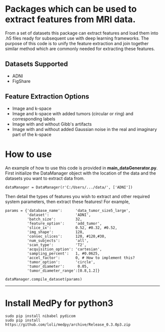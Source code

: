 # Packages which can be used to extract features from MRI data.

From a set of datasets this package can extract features and load them into .h5 files ready for subsequent use with deep learning frameworks. The purpose of this code is to unify the feature extraction and join together similar method which are commonly needed for extracting these features.

## Datasets Supported
- ADNI
- FigShare

## Feature Extraction Options
- Image and k-space
- Image and k-space with added tumors (circular or ring) and corresponding labels
- Image with and without Gibb's artifacts
- Image with and without added Gaussian noise in the real and imaginary part of the k-space



# How to use

An example of how to use this code is provided in **main_dataGenerator.py**. First initialize the DataManager object with the location of the data and the datasets you want to extract data from.

```
dataManager = DataManager(r'C:/Users/.../data/', ['ADNI'])
```

Then detail the types of features you wish to extract and other required system parameters, then extract these features! For example,

```
params = {'database_name': 		'data_tumor_size5_large',
          'dataset': 			'ADNI',
          'batch_size':         32,
          'feature_option':		'add_tumor',
          'slice_ix': 			0.52, #0.32, #0.52,
          'img_shape': 			128,
          'consec_slices':		120, #120,#30,
          'num_subjects': 		'all',
          'scan_type': 			'T2',
          'acquisition_option':	'cartesian',
          'sampling_percent': 	1, #0.0625,
          'accel_factor':       0, # How to implement this?
          'tumor_option':		'circle',
          'tumor_diameter':      0.05,
          'tumor_diameter_range':[0.8,1.2]}

dataManager.compile_dataset(params)
```

---

# Install MedPy for python3
```
sudo pip install nibabel pydicom
sudo pip install https://github.com/loli/medpy/archive/Release_0.3.0p3.zip
```
